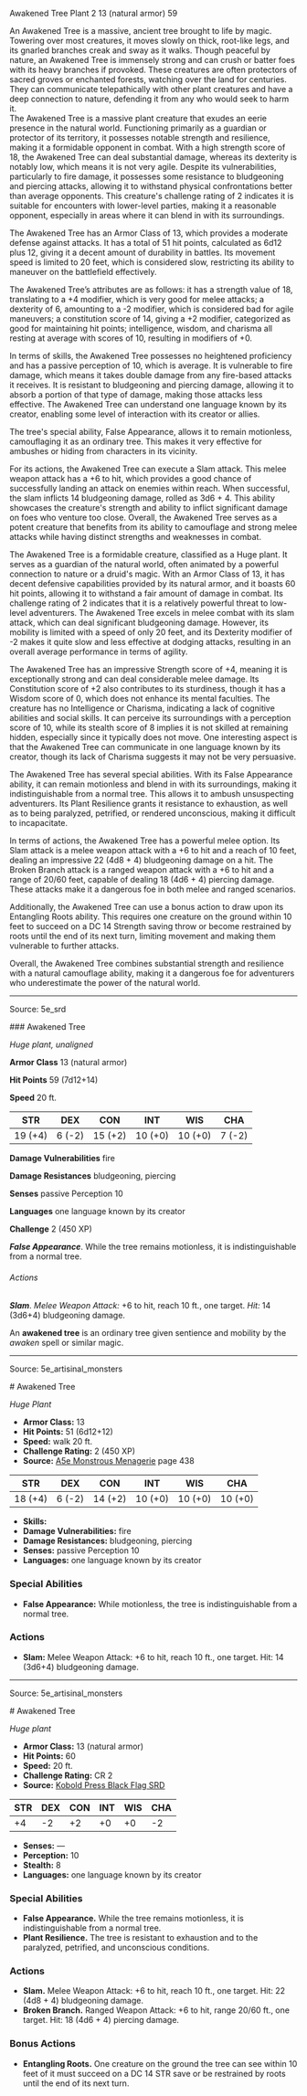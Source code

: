 <MonsterName/>Awakened Tree</MonsterName>
<CreatureType/>Plant</CreatureType>
<CR/>2</CR>
<AC/>13 (natural armor)</AC>
<HP/>59</HP>
<summary>An Awakened Tree is a massive, ancient tree brought to life by magic. Towering over most creatures, it moves slowly on thick, root-like legs, and its gnarled branches creak and sway as it walks. Though peaceful by nature, an Awakened Tree is immensely strong and can crush or batter foes with its heavy branches if provoked. These creatures are often protectors of sacred groves or enchanted forests, watching over the land for centuries. They can communicate telepathically with other plant creatures and have a deep connection to nature, defending it from any who would seek to harm it.</summary>

<summary>The Awakened Tree is a massive plant creature that exudes an eerie presence in the natural world. Functioning primarily as a guardian or protector of its territory, it possesses notable strength and resilience, making it a formidable opponent in combat. With a high strength score of 18, the Awakened Tree can deal substantial damage, whereas its dexterity is notably low, which means it is not very agile. Despite its vulnerabilities, particularly to fire damage, it possesses some resistance to bludgeoning and piercing attacks, allowing it to withstand physical confrontations better than average opponents. This creature's challenge rating of 2 indicates it is suitable for encounters with lower-level parties, making it a reasonable opponent, especially in areas where it can blend in with its surroundings. </summary>

<detail>

The Awakened Tree has an Armor Class of 13, which provides a moderate defense against attacks. It has a total of 51 hit points, calculated as 6d12 plus 12, giving it a decent amount of durability in battles. Its movement speed is limited to 20 feet, which is considered slow, restricting its ability to maneuver on the battlefield effectively. 

The Awakened Tree’s attributes are as follows: it has a strength value of 18, translating to a +4 modifier, which is very good for melee attacks; a dexterity of 6, amounting to a -2 modifier, which is considered bad for agile maneuvers; a constitution score of 14, giving a +2 modifier, categorized as good for maintaining hit points; intelligence, wisdom, and charisma all resting at average with scores of 10, resulting in modifiers of +0.

In terms of skills, the Awakened Tree possesses no heightened proficiency and has a passive perception of 10, which is average. It is vulnerable to fire damage, which means it takes double damage from any fire-based attacks it receives. It is resistant to bludgeoning and piercing damage, allowing it to absorb a portion of that type of damage, making those attacks less effective. The Awakened Tree can understand one language known by its creator, enabling some level of interaction with its creator or allies.

The tree's special ability, False Appearance, allows it to remain motionless, camouflaging it as an ordinary tree. This makes it very effective for ambushes or hiding from characters in its vicinity. 

For its actions, the Awakened Tree can execute a Slam attack. This melee weapon attack has a +6 to hit, which provides a good chance of successfully landing an attack on enemies within reach. When successful, the slam inflicts 14 bludgeoning damage, rolled as 3d6 + 4. This ability showcases the creature's strength and ability to inflict significant damage on foes who venture too close. Overall, the Awakened Tree serves as a potent creature that benefits from its ability to camouflage and strong melee attacks while having distinct strengths and weaknesses in combat.

The Awakened Tree is a formidable creature, classified as a Huge plant. It serves as a guardian of the natural world, often animated by a powerful connection to nature or a druid's magic. With an Armor Class of 13, it has decent defensive capabilities provided by its natural armor, and it boasts 60 hit points, allowing it to withstand a fair amount of damage in combat. Its challenge rating of 2 indicates that it is a relatively powerful threat to low-level adventurers. The Awakened Tree excels in melee combat with its slam attack, which can deal significant bludgeoning damage. However, its mobility is limited with a speed of only 20 feet, and its Dexterity modifier of -2 makes it quite slow and less effective at dodging attacks, resulting in an overall average performance in terms of agility.

The Awakened Tree has an impressive Strength score of +4, meaning it is exceptionally strong and can deal considerable melee damage. Its Constitution score of +2 also contributes to its sturdiness, though it has a Wisdom score of 0, which does not enhance its mental faculties. The creature has no Intelligence or Charisma, indicating a lack of cognitive abilities and social skills. It can perceive its surroundings with a perception score of 10, while its stealth score of 8 implies it is not skilled at remaining hidden, especially since it typically does not move. One interesting aspect is that the Awakened Tree can communicate in one language known by its creator, though its lack of Charisma suggests it may not be very persuasive.

The Awakened Tree has several special abilities. With its False Appearance ability, it can remain motionless and blend in with its surroundings, making it indistinguishable from a normal tree. This allows it to ambush unsuspecting adventurers. Its Plant Resilience grants it resistance to exhaustion, as well as to being paralyzed, petrified, or rendered unconscious, making it difficult to incapacitate.

In terms of actions, the Awakened Tree has a powerful melee option. Its Slam attack is a melee weapon attack with a +6 to hit and a reach of 10 feet, dealing an impressive 22 (4d8 + 4) bludgeoning damage on a hit. The Broken Branch attack is a ranged weapon attack with a +6 to hit and a range of 20/60 feet, capable of dealing 18 (4d6 + 4) piercing damage. These attacks make it a dangerous foe in both melee and ranged scenarios.

Additionally, the Awakened Tree can use a bonus action to draw upon its Entangling Roots ability. This requires one creature on the ground within 10 feet to succeed on a DC 14 Strength saving throw or become restrained by roots until the end of its next turn, limiting movement and making them vulnerable to further attacks.

Overall, the Awakened Tree combines substantial strength and resilience with a natural camouflage ability, making it a dangerous foe for adventurers who underestimate the power of the natural world.</detail>



---

Source: 5e_srd

<statblock>
### Awakened Tree

*Huge plant, unaligned*

**Armor Class** 13 (natural armor)

**Hit Points** 59 (7d12+14)

**Speed** 20 ft.

| STR     | DEX    | CON     | INT     | WIS     | CHA    |
|---------|--------|---------|---------|---------|--------|
| 19 (+4) | 6 (-2) | 15 (+2) | 10 (+0) | 10 (+0) | 7 (-2) |

**Damage Vulnerabilities** fire

**Damage Resistances** bludgeoning, piercing

**Senses** passive Perception 10

**Languages** one language known by its creator

**Challenge** 2 (450 XP)

***False Appearance***. While the tree remains motionless, it is indistinguishable from a normal tree.

###### Actions

***Slam***. *Melee Weapon Attack:* +6 to hit, reach 10 ft., one target. *Hit:* 14 (3d6+4) bludgeoning damage.

An **awakened tree** is an ordinary tree given sentience and mobility by the *awaken* spell or similar magic.</statblock>




---

Source: 5e_artisinal_monsters

<statblock>
# Awakened Tree

*Huge* *Plant*

- **Armor Class:** 13
- **Hit Points:** 51 (6d12+12)
- **Speed:** walk 20 ft.
- **Challenge Rating:** 2 (450 XP)
- **Source:** [A5e Monstrous Menagerie](https://enpublishingrpg.com/products/level-up-monstrous-menagerie-a5e) page 438

| STR | DEX | CON | INT | WIS | CHA |
| --- | --- | --- | --- | --- | --- |
| 18 (+4) | 6 (-2) | 14 (+2) | 10 (+0) | 10 (+0) | 10 (+0) |

- **Skills:** 
- **Damage Vulnerabilities:** fire
- **Damage Resistances:** bludgeoning, piercing
- **Senses:** passive Perception 10
- **Languages:** one language known by its creator

### Special Abilities

- **False Appearance:** While motionless, the tree is indistinguishable from a normal tree.

### Actions

- **Slam:** Melee Weapon Attack: +6 to hit, reach 10 ft., one target. Hit: 14 (3d6+4) bludgeoning damage.


</statblock>




---

Source: 5e_artisinal_monsters

<statblock>
# Awakened Tree

*Huge plant*

- **Armor Class:** 13 (natural armor)
- **Hit Points:** 60
- **Speed:** 20 ft.
- **Challenge Rating:** CR 2
- **Source:** [Kobold Press Black Flag SRD](https://koboldpress.com/black-flag-roleplaying/)

| STR | DEX | CON | INT | WIS | CHA |
| --- | --- | --- | --- | --- | --- |
| +4 | -2 | +2 | +0 | +0 | -2 |

- **Senses:** —
- **Perception:** 10
- **Stealth:** 8
- **Languages:** one language known by its creator

### Special Abilities

- **False Appearance.** While the tree remains motionless, it is indistinguishable from a normal tree.
- **Plant Resilience.** The tree is resistant to exhaustion and to the paralyzed, petrified, and unconscious conditions.

### Actions

- **Slam.** Melee Weapon Attack: +6 to hit, reach 10 ft., one target. Hit: 22 (4d8 + 4) bludgeoning damage.
- **Broken Branch.** Ranged Weapon Attack: +6 to hit, range 20/60 ft., one target. Hit: 18 (4d6 + 4) piercing damage.

### Bonus Actions

- **Entangling Roots.** One creature on the ground the tree can see within 10 feet of it must succeed on a DC 14 STR save or be restrained by roots until the end of its next turn.

</statblock>


